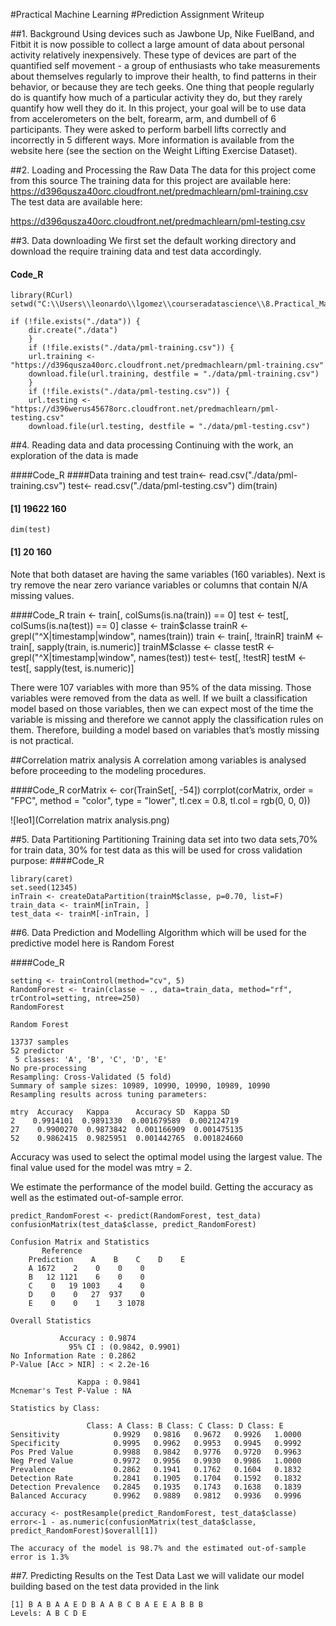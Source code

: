 #Practical Machine Learning 
#Prediction Assignment Writeup

##1.	Background
Using devices such as Jawbone Up, Nike FuelBand, and Fitbit it is now possible to collect a large amount of data about personal activity relatively inexpensively. These type of devices are part of the quantified self movement - a group of enthusiasts who take measurements about themselves regularly to improve their health, to find patterns in their behavior, or because they are tech geeks. One thing that people regularly do is quantify how much of a particular activity they do, but they rarely quantify how well they do it. In this project, your goal will be to use data from accelerometers on the belt, forearm, arm, and dumbell of 6 participants. They were asked to perform barbell lifts correctly and incorrectly in 5 different ways. More information is available from the website here (see the section on the Weight Lifting Exercise Dataset).

##2.	Loading and Processing the Raw Data
The data for this project come from this source
The training data for this project are available here:
https://d396qusza40orc.cloudfront.net/predmachlearn/pml-training.csv
The test data are available here:

https://d396qusza40orc.cloudfront.net/predmachlearn/pml-testing.csv

##3.	Data downloading
We first set the default working directory and download the require training data and test data accordingly.

#### Code_R
	library(RCurl)
	setwd("C:\\Users\\leonardo\\lgomez\\courseradatascience\\8.Practical_Machine_Learning\\Practical_Machine_Learning_Assignment")

	if (!file.exists("./data")) {
 	 	dir.create("./data")
		}
		if (!file.exists("./data/pml-training.csv")) {
  		url.training <- "https://d396qusza40orc.cloudfront.net/predmachlearn/pml-training.csv"
  		download.file(url.training, destfile = "./data/pml-training.csv")
		}
		if (!file.exists("./data/pml-testing.csv")) {
  		url.testing <- "https://d396werus45678orc.cloudfront.net/predmachlearn/pml-testing.csv"
  		download.file(url.testing, destfile = "./data/pml-testing.csv")


##4.	Reading data and data processing
Continuing with the work, an exploration of the data is made

####Code_R
####Data training and test
	train<- read.csv("./data/pml-training.csv")
	test<- read.csv("./data/pml-testing.csv")
	dim(train)
#### [1] 19622   160
	dim(test)
#### [1]  20 160

Note that both dataset are having the same variables (160 variables). Next is try remove the near zero variance variables or columns that contain N/A missing values.

####Code_R
	train <- train[, colSums(is.na(train)) == 0] 
	test <- test[, colSums(is.na(test)) == 0] 
	classe <- train$classe
	trainR <- grepl("^X|timestamp|window", names(train))
	train <- train[, !trainR]
	trainM <- train[, sapply(train, is.numeric)]
	trainM$classe <- classe
	testR <- grepl("^X|timestamp|window", names(test))
	test<- test[, !testR]
	testM <- test[, sapply(test, is.numeric)]

There were 107 variables with more than 95% of the data missing. Those variables were removed from the data as well. If we built a classification model based on those variables, then we can expect most of the time the variable is missing and therefore we cannot apply the classification rules on them. Therefore, building a model based on variables that’s mostly missing is not practical.

##Correlation matrix analysis
A correlation among variables is analysed before proceeding to the modeling procedures.

####Code_R
	corMatrix <- cor(TrainSet[, -54])
	corrplot(corMatrix, order = "FPC", method = "color", type = "lower", 
         tl.cex = 0.8, tl.col = rgb(0, 0, 0))

![leo1](Correlation matrix analysis.png) 



##5.	Data Partitioning
Partitioning Training data set into two data sets,70% for train data, 30% for test data as this will be used for cross validation purpose:
####Code_R

	library(caret)
	set.seed(12345) 
	inTrain <- createDataPartition(trainM$classe, p=0.70, list=F)
	train_data <- trainM[inTrain, ]
	test_data <- trainM[-inTrain, ]


##6.	Data Prediction and Modelling
Algorithm which will be used for the predictive model here is Random Forest

####Code_R

	setting <- trainControl(method="cv", 5)
	RandomForest <- train(classe ~ ., data=train_data, method="rf", trControl=setting, ntree=250)
	RandomForest

	Random Forest 

	13737 samples
    52 predictor
     5 classes: 'A', 'B', 'C', 'D', 'E' 
    No pre-processing
	Resampling: Cross-Validated (5 fold) 
	Summary of sample sizes: 10989, 10990, 10990, 10989, 10990 
	Resampling results across tuning parameters:

	mtry  Accuracy   Kappa      Accuracy SD  Kappa SD   
	2    0.9914101  0.9891330  0.001679589  0.002124719
	27    0.9900270  0.9873842  0.001166909  0.001475135
	52    0.9862415  0.9825951  0.001442765  0.001824660
 
Accuracy was used to select the optimal model using  the largest value.
The final value used for the model was mtry = 2.

We estimate the performance of the model build. Getting the accuracy as well as the estimated out-of-sample error.

	predict_RandomForest <- predict(RandomForest, test_data)
	confusionMatrix(test_data$classe, predict_RandomForest)

	Confusion Matrix and Statistics
           Reference
		Prediction    A    B    C    D    E
        A 1672    2    0    0    0
        B   12 1121    6    0    0
        C    0   19 1003    4    0
        D    0    0   27  937    0
        E    0    0    1    3 1078
 
	Overall Statistics
                                          
               Accuracy : 0.9874          
                 95% CI : (0.9842, 0.9901)
    No Information Rate : 0.2862          
    P-Value [Acc > NIR] : < 2.2e-16       
                                           
                   Kappa : 0.9841          
  	Mcnemar's Test P-Value : NA              
 
 	Statistics by Class:

                     Class: A Class: B Class: C Class: D Class: E
    Sensitivity            0.9929   0.9816   0.9672   0.9926   1.0000
	Specificity            0.9995   0.9962   0.9953   0.9945   0.9992
	Pos Pred Value         0.9988   0.9842   0.9776   0.9720   0.9963
	Neg Pred Value         0.9972   0.9956   0.9930   0.9986   1.0000
	Prevalence             0.2862   0.1941   0.1762   0.1604   0.1832
	Detection Rate         0.2841   0.1905   0.1704   0.1592   0.1832
	Detection Prevalence   0.2845   0.1935   0.1743   0.1638   0.1839
	Balanced Accuracy      0.9962   0.9889   0.9812   0.9936   0.9996

	accuracy <- postResample(predict_RandomForest, test_data$classe)
	error<-1 - as.numeric(confusionMatrix(test_data$classe, predict_RandomForest)$overall[1])

	The accuracy of the model is 98.7% and the estimated out-of-sample error is 1.3%



##7.	Predicting Results on the Test Data
Last we will validate our model building based on the test data provided in the link

	[1] B A B A A E D B A A B C B A E E A B B B
	Levels: A B C D E

